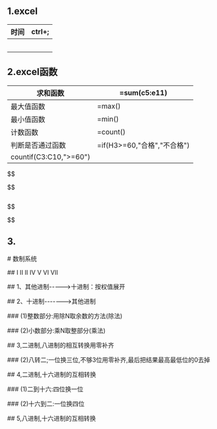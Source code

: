 ## 1.excel

| 时间 | ctrl+; |
| ---- | ------ |
|      |        |
|      |        |
|      |        |
|      |        |
|      |        |

## 2.excel函数

| 求和函数               | =sum(c5:e11)                |
| ---------------------- | --------------------------- |
| 最大值函数             | =max()                      |
| 最小值函数             | =min()                      |
| 计数函数               | =count()                    |
| 判断是否通过函数       | =if(H3>=60,"合格","不合格") |
| countif(C3:C10,">=60") |                             |

$$

$$

```HTML

```

$$

$$



## 3.

 \# 数制系统

\## I  II II  IV  V  VI  VII

\## 1、其他进制----->十进制：按权值展开

\## 2、十进制------->其他进制

\### (1)整数部分:用除N取余数的方法(除法)

\### (2)小数部分:乘N取整部分(乘法)

\## 3,二进制,八进制的相互转换用零补齐

\### (2)八转二;一位换三位,不够3位用零补齐,最后把结果最高最低位的0去掉

\## 4,二进制,十六进制的互相转换

\### (1)二到十六:四位换一位

\### (2)十六到二:一位换四位

\## 5,八进制,十六进制的互相转换
 